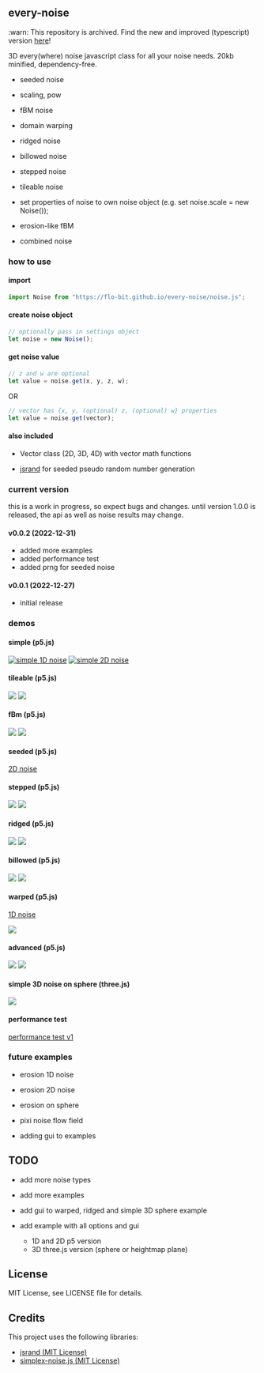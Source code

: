 ## every-noise

:warn: This repository is archived. Find the new and improved (typescript) version [here](https://github.com/flo-bit/uber-noise)!

3D every(where) noise javascript class for all your noise needs. 20kb minified, dependency-free.

- seeded noise
- scaling, pow
- fBM noise
- domain warping
- ridged noise
- billowed noise
- stepped noise
- tileable noise
- set properties of noise to own noise object (e.g. set noise.scale = new Noise());
- erosion-like fBM

- combined noise

### how to use

#### import

```javascript
import Noise from "https://flo-bit.github.io/every-noise/noise.js";
```

#### create noise object

```javascript
// optionally pass in settings object
let noise = new Noise();
```

#### get noise value

```javascript
// z and w are optional
let value = noise.get(x, y, z, w);
```

OR

```javascript
// vector has {x, y, (optional) z, (optional) w} properties
let value = noise.get(vector);
```

#### also included

- Vector class (2D, 3D, 4D) with vector math functions

- [jsrand](https://github.com/DomenicoDeFelice/jsrand) for seeded pseudo random number generation

### current version

this is a work in progress, so expect bugs and changes. until version 1.0.0 is released, the api as well as noise results may change.

#### v0.0.2 (2022-12-31)

- added more examples
- added performance test
- added prng for seeded noise

#### v0.0.1 (2022-12-27)

- initial release

### demos

#### simple (p5.js)

[![simple 1D noise](./images/simple-1D.png)](https://flo-bit.github.io/every-noise/demos/p5-simple-1D-noise.html)
[![simple 2D noise](./images/simple-2D.png)](https://flo-bit.github.io/every-noise/demos/p5-simple-2D-noise.html)

#### tileable (p5.js)

[![](./images/tileable-1D.png)](https://flo-bit.github.io/every-noise/demos/p5-tileable-1D-noise.html)
[![](./images/tileable-2D.png)](https://flo-bit.github.io/every-noise/demos/p5-tileable-2D-noise.html)

#### fBm (p5.js)

[![](./images/fbm-1D.png)](https://flo-bit.github.io/every-noise/demos/p5-fbm-1D-noise.html)
[![](./images/fbm-2D.png)](https://flo-bit.github.io/every-noise/demos/p5-fbm-2D-noise.html)

#### seeded (p5.js)

[2D noise](https://flo-bit.github.io/every-noise/demos/p5-seeded-2D-noise.html)

#### stepped (p5.js)

[![](./images/stepped-1D.png)](https://flo-bit.github.io/every-noise/demos/p5-stepped-1D-noise.html)
[![](./images/stepped-2D.png)](https://flo-bit.github.io/every-noise/demos/p5-stepped-2D-noise.html)

#### ridged (p5.js)

[![](./images/ridged-1D.png)](https://flo-bit.github.io/every-noise/demos/p5-ridged-1D-noise.html)
[![](./images/ridged-2D.png)](https://flo-bit.github.io/every-noise/demos/p5-ridged-2D-noise.html)

#### billowed (p5.js)

[![](./images/billowed-1D.png)](https://flo-bit.github.io/every-noise/demos/p5-billowed-1D-noise.html)
[![](./images/billowed-2D.png)](https://flo-bit.github.io/every-noise/demos/p5-billowed-2D-noise.html)

#### warped (p5.js)

[1D noise](https://flo-bit.github.io/every-noise/demos/p5-warped-1D-noise.html)

[![](./images/warped-2D.png)](https://flo-bit.github.io/every-noise/demos/p5-warped-2D-noise.html)

#### advanced (p5.js)

[![](./images/advanced-1D.png)](https://flo-bit.github.io/every-noise/demos/p5-advanced-1D-noise.html)
[![](./images/advanced-2D.png)](https://flo-bit.github.io/every-noise/demos/p5-advanced-2D-noise.html)

#### simple 3D noise on sphere (three.js)

[![](./images/simple-3D.png)](https://flo-bit.github.io/every-noise/demos/three-simple-3D-sphere.html)

#### performance test

[performance test v1](https://flo-bit.github.io/every-noise/demos/performance-test.html)

### future examples

- erosion 1D noise

- erosion 2D noise

- erosion on sphere

- pixi noise flow field

- adding gui to examples

## TODO

- add more noise types

- add more examples

- add gui to warped, ridged and simple 3D sphere example

- add example with all options and gui
  - 1D and 2D p5 version
  - 3D three.js version (sphere or heightmap plane)

## License

MIT License, see LICENSE file for details.

## Credits

This project uses the following libraries:

- [jsrand (MIT License)](https://github.com/DomenicoDeFelice/jsrand)
- [simplex-noise.js (MIT License)](https://github.com/jwagner/simplex-noise.js/)
